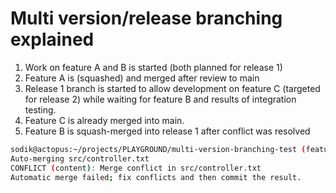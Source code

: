 # Multi version/release branching explained

1. Work on feature A and B is started (both planned for release 1)
2. Feature A is (squashed) and merged after review to main
3. Release 1 branch is started to allow development on feature C (targeted for release 2) while waiting for feature B and results of integration testing.
4. Feature C is already merged into main.
5. Feature B is squash-merged into release 1 after conflict was resolved

```bash
sodik@actopus:~/projects/PLAYGROUND/multi-version-branching-test (feature/feature-B)$ git merge release/1
Auto-merging src/controller.txt
CONFLICT (content): Merge conflict in src/controller.txt
Automatic merge failed; fix conflicts and then commit the result.
```

